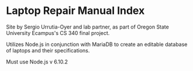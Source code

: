 # Laptop Repair Manual Index

Site by Sergio Urrutia-Oyer and lab partner, as part of Oregon State University Ecampus's CS 340 final project.

Utilizes Node.js in conjunction with MariaDB to create an editable database of laptops and their specifications.

Must use Node.js v 6.10.2
